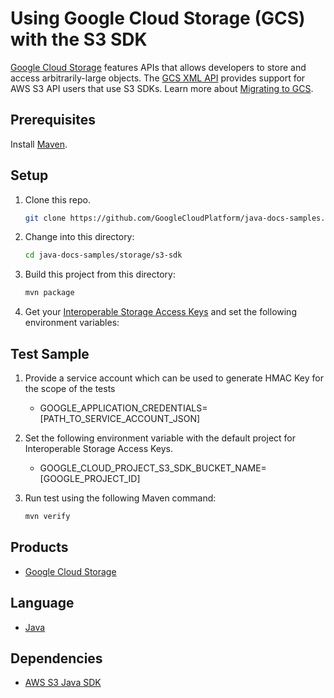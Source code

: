 # Using Google Cloud Storage (GCS) with the S3 SDK

[Google Cloud Storage][1] features APIs that allows developers to store and
access arbitrarily-large objects. The [GCS XML API][5] provides support for AWS
S3 API users that use S3 SDKs. Learn more about [Migrating to GCS][6].

## Prerequisites

Install [Maven](http://maven.apache.org/).

## Setup

1. Clone this repo.

   ```sh
   git clone https://github.com/GoogleCloudPlatform/java-docs-samples.git
   ```

1. Change into this directory:

   ```sh
   cd java-docs-samples/storage/s3-sdk
   ```

1. Build this project from this directory:

   ```sh
   mvn package
   ```

1. Get your [Interoperable Storage Access Keys][3] and set the following
   environment variables:

## Test Sample

1. Provide a service account which can be used to generate HMAC Key for the
   scope of the tests

   * GOOGLE_APPLICATION_CREDENTIALS=[PATH_TO_SERVICE_ACCOUNT_JSON]

1. Set the following environment variable with the default project for
   Interoperable Storage Access Keys.

   * GOOGLE_CLOUD_PROJECT_S3_SDK_BUCKET_NAME=[GOOGLE_PROJECT_ID]

1. Run test using the following Maven command:

   ```sh
   mvn verify
   ```

## Products

- [Google Cloud Storage][2]

## Language

- [Java][2]

## Dependencies

- [AWS S3 Java SDK][4]

[1]: https://cloud.google.com/storage
[2]: https://java.com
[3]: https://cloud.google.com/storage/docs/migrating#keys
[4]: https://mvnrepository.com/artifact/com.amazonaws/aws-java-sdk-s3
[5]: https://cloud.google.com/storage/docs/xml-api/overview
[6]: https://cloud.google.com/storage/docs/migrating

